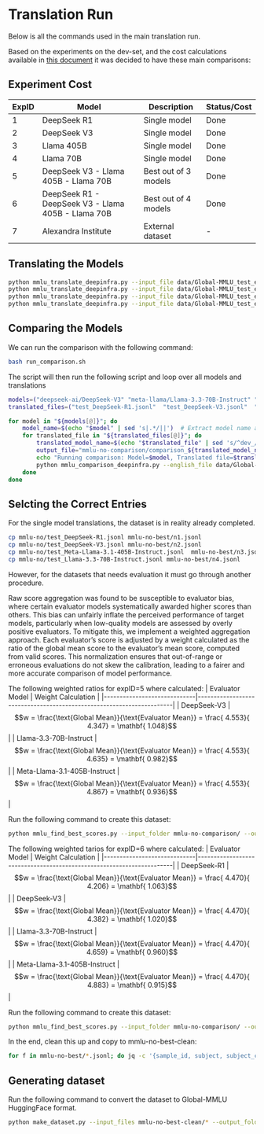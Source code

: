 # Translation Run
Below is all the commands used in the main translation run. 

Based on the experiments on the dev-set, and the cost calculations available in [this document](translation_experiment.md) it was decided to have these main comparisons:

## Experiment Cost
| ExpID | Model                                                    | Description                                   | Status/Cost                     | 
|-------|----------------------------------------------------------|-----------------------------------------------|---------------------------------|
| 1     | DeepSeek R1                                              | Single model                                  | Done                            |
| 2     | DeepSeek V3                                              | Single model                                  | Done                            |
| 3     | Llama 405B                                               | Single model                                  | Done                            |
| 4     | Llama 70B                                                | Single model                                  | Done                            |
| 5     | DeepSeek V3 - Llama 405B - Llama 70B                     | Best out of 3 models                          | Done                            |
| 6     | DeepSeek R1 - DeepSeek V3 - Llama 405B - Llama 70B       | Best out of 4 models                          | Done                            |
| 7     | Alexandra Institute                                      | External dataset                              | -                               |


## Translating the Models
```bash
python mmlu_translate_deepinfra.py --input_file data/Global-MMLU_test_en.jsonl --output_file mmlu-no/test_DeepSeek-R1.jsonl --template_file templates/bokmal_template.txt --model deepseek-ai/DeepSeek-R1
python mmlu_translate_deepinfra.py --input_file data/Global-MMLU_test_en.jsonl --output_file mmlu-no/test_DeepSeek-V3.jsonl --template_file templates/bokmal_template.txt --model deepseek-ai/DeepSeek-V3
python mmlu_translate_deepinfra.py --input_file data/Global-MMLU_test_en.jsonl --output_file mmlu-no/test_Meta-Llama-3.1-405B-Instruct.jsonl --template_file templates/bokmal_template.txt --model meta-llama/Meta-Llama-3.1-405B-Instruct
python mmlu_translate_deepinfra.py --input_file data/Global-MMLU_test_en.jsonl --output_file mmlu-no/test_Llama-3.3-70B-Instruct.jsonl --template_file templates/bokmal_template.txt --model meta-llama/Llama-3.3-70B-Instruct
```

## Comparing the Models
We can run the comparison with the following command:

```bash
bash run_comparison.sh
```

The script will then run the following script and loop over all models and translations

```bash
models=("deepseek-ai/DeepSeek-V3" "meta-llama/Llama-3.3-70B-Instruct" "meta-llama/Meta-Llama-3.1-405B-Instruct" "deepseek-ai/DeepSeek-R1")
translated_files=("test_DeepSeek-R1.jsonl"  "test_DeepSeek-V3.jsonl"  "test_Llama-3.3-70B-Instruct.jsonl"  "test_Meta-Llama-3.1-405B-Instruct.jsonl")

for model in "${models[@]}"; do
    model_name=$(echo "$model" | sed 's|.*/||')  # Extract model name after last "/"
    for translated_file in "${translated_files[@]}"; do
        translated_model_name=$(echo "$translated_file" | sed 's/^dev_//' | sed 's/\.jsonl$//')
        output_file="mmlu-no-comparison/comparison_${translated_model_name}_by_${model_name}.jsonl"
        echo "Running comparison: Model=$model, Translated file=$translated_file"
        python mmlu_comparison_deepinfra.py --english_file data/Global-MMLU_test_en.jsonl --norwegian_file mmlu-no/${translated_file} --output_file ${output_file} --model ${model}
    done
done
```

## Selcting the Correct Entries
For the single model translations, the dataset is in reality already completed. 

```bash
cp mmlu-no/test_DeepSeek-R1.jsonl mmlu-no-best/n1.jsonl
cp mmlu-no/test_DeepSeek-V3.jsonl mmlu-no-best/n2.jsonl
cp mmlu-no/test_Meta-Llama-3.1-405B-Instruct.jsonl  mmlu-no-best/n3.jsonl
cp mmlu-no/test_Llama-3.3-70B-Instruct.jsonl mmlu-no-best/n4.jsonl
```

However, for the datasets that needs evaluation it must go through another procedure.

Raw score aggregation was found to be susceptible to evaluator bias, where certain evaluator models systematically awarded higher scores than others. This bias can unfairly inflate the perceived performance of target models, particularly when low-quality models are assessed by overly positive evaluators. To mitigate this, we implement a weighted aggregation approach. Each evaluator’s score is adjusted by a weight calculated as the ratio of the global mean score to the evaluator’s mean score, computed from valid scores. This normalization ensures that out-of-range or erroneous evaluations do not skew the calibration, leading to a fairer and more accurate comparison of model performance.

The following weighted ratios for expID=5 where calculated:
| Evaluator Model             | Weight Calculation                                                              |
|-----------------------------|----------------------------------------------------------------------|
| DeepSeek-V3                 | $$w = \frac{\text{Global Mean}}{\text{Evaluator Mean}} = \frac{ 4.553}{ 4.347} = \mathbf{ 1.048}$$ |
| Llama-3.3-70B-Instruct      | $$w = \frac{\text{Global Mean}}{\text{Evaluator Mean}} = \frac{ 4.553}{ 4.635} = \mathbf{ 0.982}$$ |
| Meta-Llama-3.1-405B-Instruct | $$w = \frac{\text{Global Mean}}{\text{Evaluator Mean}} = \frac{ 4.553}{ 4.867} = \mathbf{ 0.936}$$ |

Run the following command to create this dataset:
```bash
python mmlu_find_best_scores.py --input_folder mmlu-no-comparison/ --output_file mmlu-no-best/n5.jsonl --exclude_reasoning --exclude_smallmodels
```



The following weighted tarios for expID=6 where calculated:
| Evaluator Model             | Weight Calculation                                                   |
|-----------------------------|----------------------------------------------------------------------|
| DeepSeek-R1                 | $$w = \frac{\text{Global Mean}}{\text{Evaluator Mean}} = \frac{ 4.470}{ 4.206} = \mathbf{ 1.063}$$ |
| DeepSeek-V3                 | $$w = \frac{\text{Global Mean}}{\text{Evaluator Mean}} = \frac{ 4.470}{ 4.382} = \mathbf{ 1.020}$$ |
| Llama-3.3-70B-Instruct      | $$w = \frac{\text{Global Mean}}{\text{Evaluator Mean}} = \frac{ 4.470}{ 4.659} = \mathbf{ 0.960}$$ |
| Meta-Llama-3.1-405B-Instruct | $$w = \frac{\text{Global Mean}}{\text{Evaluator Mean}} = \frac{ 4.470}{ 4.883} = \mathbf{ 0.915}$$ |

Run the following command to create this dataset:

```bash
python mmlu_find_best_scores.py --input_folder mmlu-no-comparison/ --output_file mmlu-no-best/n6.jsonl --exclude_smallmodels
```

In the end, clean this up and copy to mmlu-no-best-clean:
```bash
for f in mmlu-no-best/*.jsonl; do jq -c '{sample_id, subject, subject_category, question, option_a, option_b, option_c, option_d, answer, required_knowledge, time_sensitive, reference, culture, region, country, cultural_sensitivity_label, is_annotated}' "$f" > mmlu-no-best-clean/"$(basename "$f")"; done
```

## Generating dataset
Run the following command to convert the dataset to Global-MMLU HuggingFace format.
```bash
python make_dataset.py --input_files mmlu-no-best-clean/* --output_folder path_to_dataset/
```
